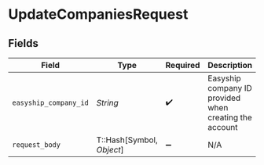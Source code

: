 # UpdateCompaniesRequest


## Fields

| Field                                                  | Type                                                   | Required                                               | Description                                            |
| ------------------------------------------------------ | ------------------------------------------------------ | ------------------------------------------------------ | ------------------------------------------------------ |
| `easyship_company_id`                                  | *String*                                               | :heavy_check_mark:                                     | Easyship company ID provided when creating the account |
| `request_body`                                         | T::Hash[Symbol, *Object*]                              | :heavy_minus_sign:                                     | N/A                                                    |